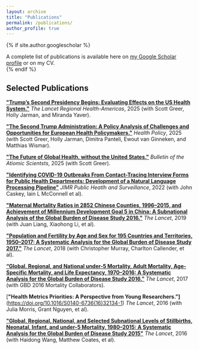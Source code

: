 ```yaml
---
layout: archive
title: "Publications"
permalink: /publications/
author_profile: true
---
```


{% if site.author.googlescholar %}
  <div class="wordwrap"> A complete list of publications is available here on <a href="{{site.author.googlescholar}}">my Google Scholar profile</a> or on my CV.</div>
{% endif %}

## Selected Publications

[**"Trump’s Second Presidency Begins: Evaluating Effects on the US Health System."**](https://www.thelancet.com/journals/lanam/article/PIIS2667-193X(25)00183-8/fulltext) *The Lancet Regional Health-Americas*, 2025 (with Scott Greer, Holly Jarman, and Miranda Yaver).

[**"The Second Trump Administration: A Policy Analysis of Challenges and Opportunities for European Health Policymakers."**](https://www.sciencedirect.com/science/article/pii/S016885102500106X) *Health Policy*, 2025 (with Scott Greer, Holly Jarman, Dimitra Panteli, Ewout van Ginneken, and Matthias Wismar).

[**"The Future of Global Health, without the United States."**](https://doi.org/10.1080/00963402.2025.2488675) *Bulletin of the Atiomic Scientsts*, 2025 (with Scott Greer).

[**"Identifying COVID-19 Outbreaks From Contact-Tracing Interview Forms for Public Health Departments: Development of a Natural Language Processing Pipeline"**](https://doi.org/10.2196/36119) *JIMR Public Heatlh and Surveillance*, 2022 (with John Caskey, Iain L McConnell et al).

[**"Maternal Mortality Ratios in 2852 Chinese Counties, 1996–2015, and Achievement of Millennium Development Goal 5 in China: A Subnational Analysis of the Global Burden of Disease Study 2016."**](https://doi.org/10.1016/S0140-6736(18)31712-4) *The Lancet*, 2019 (with Juan Liang, Xiaohong Li, et al).

[**"Population and Fertility by Age and Sex for 195 Countries and Territories, 1950–2017: A Systematic Analysis for the Global Burden of Disease Study 2017."**](https://www.thelancet.com/journals/lancet/article/PIIS0140-6736(18)32278-5/fulltext?ref=https://githubhelp.com) *The Lancet*, 2018 (with Christopher Murray, Charlton Callender, et al).

[**“Global, Regional, and National under-5 Mortality, Adult Mortality, Age-Specific Mortality, and Life Expectancy, 1970–2016: A Systematic Analysis for the Global Burden of Disease Study 2016.”**](https://doi.org/10.1016/S0140-6736(17)31833-0) *The Lancet*, 2017 (with GBD 2016 Mortality Collaborators).

[**"Health Metrics Priorities: A Perspective from Young Researchers.”]**(https://doi.org/10.1016/S0140-6736(16)32134-1) *The Lancet*, 2016 (with Julia Morris, Grant Nguyen, et al).

[**"Global, Regional, National, and Selected Subnational Levels of Stillbirths, Neonatal, Infant, and under-5 Mortality, 1980–2015: A Systematic Analysis for the Global Burden of Disease Study 2015"**](https://www.thelancet.com/journals/lancet/article/PIIS0140-6736(16)31575-6/fulltext?rss%3Dyes=) *The Lancet*, 2016 (with Haidong Wang, Matthew Coates, et al).

<!-- ## Working Papers

**"Can We Trust Politicized Public Health Data? The Case of COVID-19 in the United States"**

The second Trump administration has caused concerns about the integrity and availability of public health surveillance and data. The COVID-19 pandemic, starting during his first administration, can offer historical answers to questions about data trustworthiness. COVID-19 was both enormously politically salient, and also underwent a quick politicization across party lines in the United States. This paper attempts evaluate the trustworthiness of politicized government data by asking: is there evidence of differential undercounting of COVID-19 deaths by state-level partisanship in the US? It finds that while heterogeneity exists in state-level COVID-19 death undercounting, there is only weak evidence of partisanship driving these differences, and these results are not methodologically or empirically robust. That is, while both Democratic and Republican states undercounted COVID-19 deaths, there is little evidence that states with Republican governors systematically manipulated their COVID-19 data to downplay the pandemic, or that Democratic governors overplayed their success in mitigating the effects of the pandemic. In the polarized political environment of the COVID-19 pandemic, it is unlikely that partisanship influenced the quality of COVID-19 data collected and disseminated by state government. 


**"A Guide to Using Health Data in Political Science Scholarship"**
 -->

